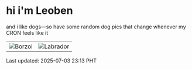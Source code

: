 # hi i'm Leoben

and i like dogs—so have some random dog pics that change whenever my CRON feels like it

|  |  |
|--------|----------|
| ![Borzoi](https://random-dog-vercel.vercel.app/api/random-borzoi?v=1751555598) | ![Labrador](https://random-dog-vercel.vercel.app/api/random-labrador?v=1751555598) |

Last updated: 2025-07-03 23:13 PHT
